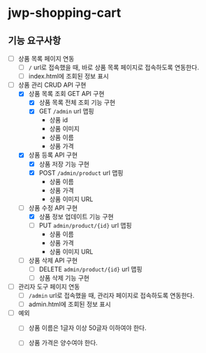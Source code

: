 # jwp-shopping-cart

## 기능 요구사항

- [ ] 상품 목록 페이지 연동
  - [ ] `/` url로 접속했을 때, 바로 상품 목록 페이지로 접속하도록 연동한다.
  - [ ] index.html에 조회된 정보 표시
- [ ] 상품 관리 CRUD API 구현
  - [x] 상품 목록 조회 GET API 구현
    - [x] 상품 목록 전체 조회 기능 구현
    - [x] GET `/admin` url 맵핑
      - 상품 id 
      - 상품 이미지
      - 상품 이름
      - 상품 가격
  - [x] 상품 등록 API 구현
    - [x] 상품 저장 기능 구현
    - [x] POST `/admin/product` url 맵핑
      - 상품 이름
      - 상품 가격
      - 상품 이미지 URL
  - [ ] 상품 수정 API 구현
    - [x] 상품 정보 업데이트 기능 구현
    - [ ] PUT `admin/product/{id}` url 맵핑
      - 상품 이름
      - 상품 가격
      - 상품 이미지 URL
  - [ ] 상품 삭제 API 구현
    - [ ] DELETE `admin/product/{id}` url 맵핑
    - [ ] 상품 삭제 기능 구현
- [ ] 관리자 도구 페이지 연동
  - [ ] `/admin` url로 접속했을 때, 관리자 페이지로 접속하도록 연동한다.
  - [ ] admin.html에 조회된 정보 표시
- [ ] 예외
  - [ ] 상품 이름은 1글자 이상 50글자 이하여야 한다.
  - [ ] 상품 가격은 양수여야 한다.

